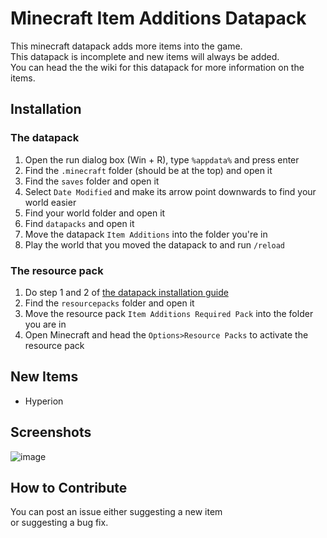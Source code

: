 # Minecraft Item Additions Datapack
This minecraft datapack adds more items into the game.  
This datapack is incomplete and new items will always be added.  
You can head the the wiki for this datapack for more information on the items.

## Installation
### The datapack
1. Open the run dialog box (Win + R), type `%appdata%` and press enter
2. Find the `.minecraft` folder (should be at the top) and open it
3. Find the `saves` folder and open it
4. Select `Date Modified` and make its arrow point downwards to find your world easier
5. Find your world folder and open it
6. Find `datapacks` and open it
7. Move the datapack `Item Additions` into the folder you're in
8. Play the world that you moved the datapack to and run `/reload`

### The resource pack
1. Do step 1 and 2 of [the datapack installation guide](#the-datapack)
2. Find the `resourcepacks` folder and open it
3. Move the resource pack `Item Additions Required Pack` into the folder you are in
4. Open Minecraft and head the `Options>Resource Packs` to activate the resource pack

## New Items
- Hyperion

## Screenshots
![image](https://user-images.githubusercontent.com/82794982/128579225-7d80e25a-127a-4283-8510-3a4597d22ab9.png)

## How to Contribute
You can post an issue either suggesting a new item  
or suggesting a bug fix.
